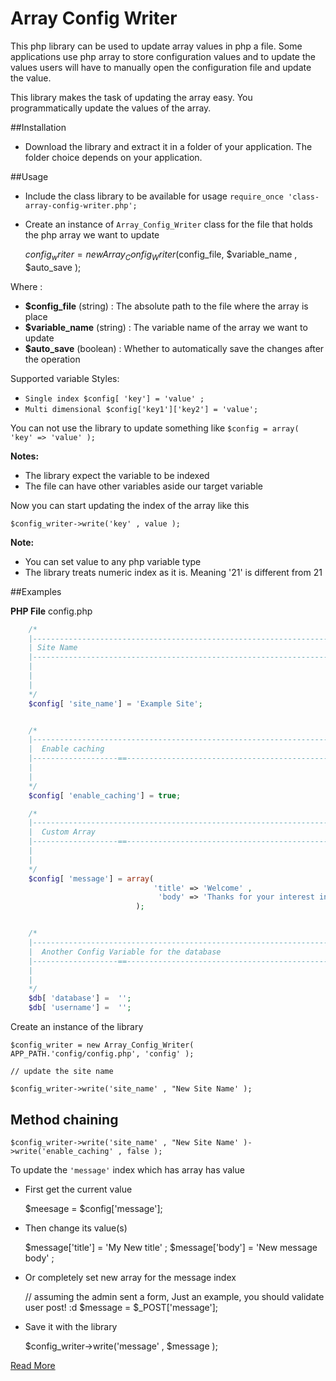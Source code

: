 # Array Config Writer 

This php library can be used to update array values in php a file.
Some applications use php array to store configuration values and to update the values
users will have to manually open the configuration file and update the value.

This library makes the task of updating the array easy. You programmatically update 
the values of the array.

##Installation 

* Download the library and extract it in a folder of your application. The folder choice depends on your application.


##Usage
* Include the class library to be available for usage `require_once 'class-array-config-writer.php';`
* Create an instance of  `Array_Config_Writer` class for the file that holds the php array we want to update

    $config_writer = new Array_Config_Writer($config_file, $variable_name , $auto_save );

Where :

* **$config_file** (string) : The absolute path to the file where the array is place 
* **$variable_name** (string) : The variable name of the array we want to update 
* **$auto_save** (boolean) : Whether to automatically save the changes after the operation

Supported variable Styles:
* `Single index $config[ 'key'] = 'value' ;`
* `Multi dimensional $config['key1']['key2'] = 'value';`

You can not use the library to update something like `$config = array( 'key' => 'value' );`

**Notes:** 
* The library expect the variable to be indexed 
* The file can have other variables aside our target variable


Now you can start updating the index of the array like this 

    $config_writer->write('key' , value );

**Note:** 
* You can set value to any php variable type 
* The library treats numeric index as it is. Meaning '21' is different from 21

##Examples

**PHP File** config.php

```php
    /*
    |--------------------------------------------------------------------------
    | Site Name
    |--------------------------------------------------------------------------
    |
    | 
    |
    */
    $config[ 'site_name'] = 'Example Site';


    /*
    |--------------------------------------------------------------------------
    |  Enable caching
    |-------------------==-------------------------------------------------------
    |
    |
    */
    $config[ 'enable_caching'] = true;

    /*
    |--------------------------------------------------------------------------
    |  Custom Array
    |-------------------==-------------------------------------------------------
    |
    |
    */
    $config[ 'message'] = array(
                                'title' => 'Welcome' ,
                                 'body' => 'Thanks for your interest in the library'
                            );


    /*
    |--------------------------------------------------------------------------
    |  Another Config Variable for the database 
    |-------------------==-------------------------------------------------------
    |
    |
    */
    $db[ 'database'] =  '';
    $db[ 'username'] =  '';
```

Create an instance of the library

    $config_writer = new Array_Config_Writer( APP_PATH.'config/config.php', 'config' );
     
    // update the site name

    $config_writer->write('site_name' , "New Site Name' );

## Method chaining 

    $config_writer->write('site_name' , "New Site Name' )->write('enable_caching' , false );


To update the `'message'` index which has array has value

* First get the current value 

    $meesage = $config['message'];

* Then change its value(s) 
    
    $message['title'] = 'My New title' ;
    $message['body'] = 'New message body' ;

* Or completely set new array for the message index
    
    // assuming the admin sent a form, Just an example, you should validate user post! :d
    $message = $_POST['message'];

* Save it with the library 

    $config_writer->write('message' , $message );

[Read More](http://hollax.github.io/ArrayConfigWriter)
